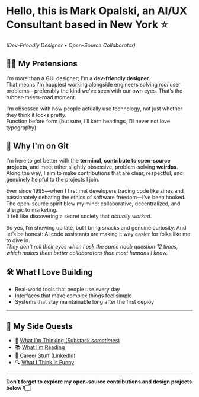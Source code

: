 # Hello, this is Mark Opalski, an AI/UX Consultant based in New York ⭐️
_(Dev-Friendly Designer • Open-Source Collaborator)_

## 🧑‍💻 My Pretensions  
I'm more than a GUI designer; I'm a **dev-friendly designer**.  
That means I'm happiest working alongside engineers solving _real_ user problems—preferably the kind we've seen with our own eyes. That’s the rubber-meets-road moment.

I'm obsessed with how people actually use technology, not just whether they think it looks pretty.  
Function before form (but sure, I’ll kern headings, I'll never not love typography).

## 🤖 Why I'm on Git  
I'm here to get better with the **terminal**, **contribute to open-source projects**, and meet other slightly obsessive, problem-solving **weirdos**. Along the way, I aim to make contributions that are clear, respectful, and genuinely helpful to the projects I join.

Ever since 1995—when I first met developers trading code like zines and passionately debating the ethics of software freedom—I’ve been hooked.  
The open-source spirit blew my mind: collaborative, decentralized, and allergic to marketing.  
It felt like discovering a secret society that *actually worked*.

So yes, I’m showing up late, but I bring snacks and genuine curiosity.
And let’s be honest: AI code assistants are making it way easier for folks like me to dive in.  
_They don’t roll their eyes when I ask the same noob question 12 times, which makes them better collaborators than most humans I know._

## 🛠️ What I Love Building
- Real-world tools that people use every day
- Interfaces that make complex things feel simple
- Systems that stay maintainable long after the first deploy

---

## 🔗 My Side Quests

- 🧠 [What I’m Thinking (Substack _sometimes_)](https://markopalski.substack.com/)  
- 📚 [What I’m Reading](https://www.goodreads.com/review/list/4915614?shelf=currently-reading)  
- 📄 [Career Stuff (LinkedIn)](https://www.linkedin.com/in/markopalski/)  
- 🔍 [What I Think Is Funny](https://giphy.com/montypython)

---

**Don’t forget to explore my open-source contributions and design projects below 👇🏻**
